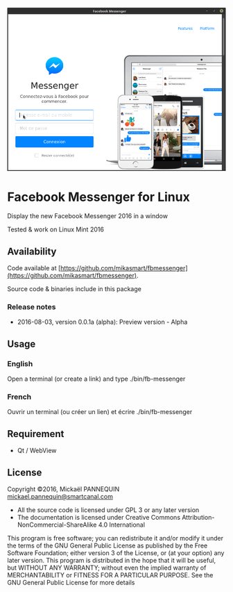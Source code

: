 ![alt tag](https://github.com/mikasmart/fbmessenger/blob/master/screenshot.png)

# Facebook Messenger for Linux

Display the new Facebook Messenger 2016 in a window

Tested & work on Linux Mint 2016

## Availability

Code available at [https://github.com/mikasmart/fbmessenger](https://github.com/mikasmart/fbmessenger).

Source code & binaries include in this package

### Release notes

* 2016-08-03, version 0.0.1a (alpha): Preview version - Alpha

## Usage

### English

Open a terminal (or create a link) and type ./bin/fb-messenger

### French
Ouvrir un terminal (ou créer un lien) et écrire ./bin/fb-messenger

## Requirement

- Qt / WebView

## License

Copyright ©2016, Mickaël PANNEQUIN <mickael.pannequin@smartcanal.com>

* All the source code is licensed under GPL 3 or any later version
* The documentation is licensed under Creative Commons Attribution-NonCommercial-ShareAlike 4.0 International

This program is free software; you can redistribute it and/or modify it under the terms of the GNU General Public License as published by the Free Software Foundation; either version 3 of the License, or (at your option) any later version. This program is distributed in the hope that it will be useful, but WITHOUT ANY WARRANTY; without even the implied warranty of MERCHANTABILITY or FITNESS FOR A PARTICULAR PURPOSE. See the GNU General Public License for more details

